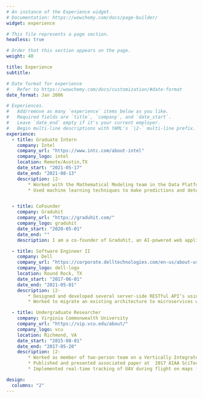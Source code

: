 ```yaml
---
# An instance of the Experience widget.
# Documentation: https://wowchemy.com/docs/page-builder/
widget: experience

# This file represents a page section.
headless: true

# Order that this section appears on the page.
weight: 40

title: Experience
subtitle:

# Date format for experience
#   Refer to https://wowchemy.com/docs/customization/#date-format
date_format: Jan 2006

# Experiences.
#   Add/remove as many `experience` items below as you like.
#   Required fields are `title`, `company`, and `date_start`.
#   Leave `date_end` empty if it's your current employer.
#   Begin multi-line descriptions with YAML's `|2-` multi-line prefix.
experience:
  - title: Graduate Intern
    company: Intel
    company_url: "https://www.intc.com/about-intel"
    company_logo: intel
    location: Remote/Austin,TX
    date_start: "2021-05-17"
    date_end: "2021-08-13"
    description: |2-
        * Worked with the Mathematical Modeling team in the Data Platforms group to improve their data processing and visualization tools that they use to gain insights on vast amounts of data to render smart solutions for Intel Customers.
        * Used machine learning techniques to make predictions and determine optimal configurations for a given simulation model system.


  - title: CoFounder
    company: Graduhit
    company_url: "https://graduhit.com/"
    company_logo: graduhit
    date_start: "2020-05-01"
    date_end: ""
    description: I am a co-founder of Graduhit, an AI-powered web application that leverages a recommender system that helps students discover personalized career matches based on user’s cultural fit, preferences, interpersonal characteristics, and resume.

  - title: Software Engineer II
    company: Dell
    company_url: "https://corporate.delltechnologies.com/en-us/about-us/who-we-are.htm"
    company_logo: dell-logo
    location: Round Rock, TX
    date_start: "2017-06-01"
    date_end: "2021-05-01"
    description: |2-
        * Designed and developed several server-side RESTful API’s using the Spring Framework in Java for Dell's OpenManage Enterprise solutions
        * Worked to migrate an existing architecture to microservices which led to several performance enhancements in a number of areas including memory footprint, CPU load, thread utilization, data loss, and overall system responsiveness.

  - title: Undergraduate Researcher
    company: Virginia Commonwealth University
    company_url: "https://vip.vcu.edu/about/"
    company_logo: vcu
    location: Richmond, VA
    date_start: "2015-08-01"
    date_end: "2017-05-20"
    description: |2-
        * Worked as member of two-person team on a Vertically Integrated Project for Unmanned Aerial Vehicle (UAV) research
        * Published and presented associated paper at  2017 AIAA SciTech Exposition in Dallas, TX
        * Implemented real-time tracking of UAV during flight on maps for both online and offline use in second year of research.

design:
  columns: "2"
---
```

